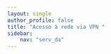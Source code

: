 ```yaml
---
layout: single
author_profile: false
title: "Acesso à rede via VPN "
sidebar:
    nav: "serv_da"
---
```

